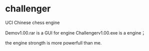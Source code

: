 challenger
==========

UCI Chinese chess engine


Demov1.00.rar is a GUI for engine
Challengerv1.00.exe is a engine；

the engine strongth is more powerfull than me.


